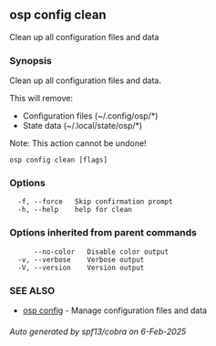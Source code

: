 ## osp config clean

Clean up all configuration files and data

### Synopsis

Clean up all configuration files and data.

This will remove:
- Configuration files (~/.config/osp/*)
- State data (~/.local/state/osp/*)

Note: This action cannot be undone!

```
osp config clean [flags]
```

### Options

```
  -f, --force   Skip confirmation prompt
  -h, --help    help for clean
```

### Options inherited from parent commands

```
      --no-color   Disable color output
  -v, --verbose    Verbose output
  -V, --version    Version output
```

### SEE ALSO

* [osp config](osp_config.md)	 - Manage configuration files and data

###### Auto generated by spf13/cobra on 6-Feb-2025
